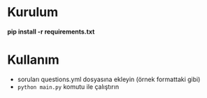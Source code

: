 # Kurulum
**pip install -r requirements.txt**

# Kullanım
* soruları questions.yml dosyasına ekleyin (örnek formattaki gibi)
* `python main.py` komutu ile çalıştırın